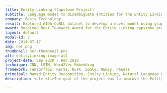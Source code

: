 ```yaml
---
title: Entity Linking (Capstone Project)
subtitle: Language model to disambiguate entities for the Entity Linking process
company: Basis Technology
result: Explored AIDA-CoNLL dataset to develop a novel model using graphs and CNN to perform disambiguation more accurately
award: Received Best Teamwork Award for the Entity Linking capstone project
layout: default
modal-id: 2
date: 2014-07-17
img: ner.png
thumbnail: ner-thumbnail.png
alt: entityLinking-image-alt
project-date: Sep 2020 - Dec 2020
technique: CNN, LSTM, Word2Vec Embedding
framework: Tensorflow, Keras, NLTK, SpaCy, Numpy, Pandas
principal: Named Entity Recognition, Entity Linking, Natural Language Processing
description: <ul> <li>The goal of the project was to improve the Entity Disambiguation task of Entity Linking process</li> <li>Read several papers in the field of Named Entity Recognition and tried implementing state-of-the-art paper DeepType model</li> <li>Explored AIDA-CoNLL dataset to develop a novel model using graphs and CNN to perform disambiguation more accurately</li> </ul> <br>

---
```


